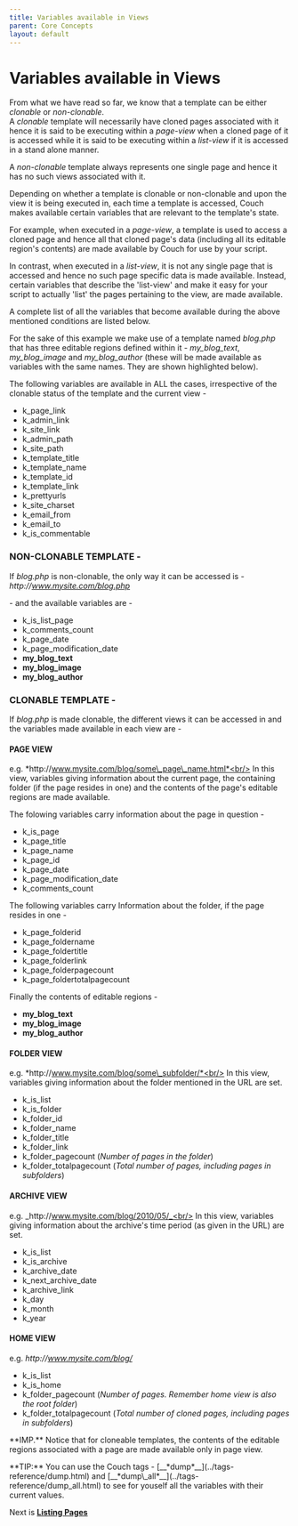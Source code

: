 ```yaml
---
title: Variables available in Views
parent: Core Concepts
layout: default
---
```


# Variables available in Views

From what we have read so far, we know that a template can be either _clonable_ or _non-clonable_.<br/>
A _clonable_ template will necessarily have cloned pages associated with it hence it is said to be executing within a _page-view_ when a cloned page of it is accessed while it is said to be executing within a _list-view_ if it is accessed in a stand alone manner.

A _non-clonable_ template always represents one single page and hence it has no such views associated with it.

Depending on whether a template is clonable or non-clonable and upon the view it is being executed in, each time a template is accessed, Couch makes available certain variables that are relevant to the template's state.

For example, when executed in a _page-view_, a template is used to access a cloned page and hence all that cloned page's data (including all its editable region's contents) are made available by Couch for use by your script.

In contrast, when executed in a _list-view_, it is not any single page that is accessed and hence no such page specific data is made available. Instead, certain variables that describe the 'list-view' and make it easy for your script to actually 'list' the pages pertaining to the view, are made available.

A complete list of all the variables that become available during the above mentioned conditions are listed below.

For the sake of this example we make use of a template named _blog.php_ that has three editable regions defined within it - *my\_blog\_text*, *my\_blog\_image* and *my\_blog\_author* (these will be made available as variables with the same names. They are shown highlighted below).

The following variables are available in ALL the cases, irrespective of the clonable status of the template and the current view -

* k\_page\_link
* k\_admin\_link
* k\_site\_link
* k\_admin\_path
* k\_site\_path
* k\_template\_title
* k\_template\_name
* k\_template\_id
* k\_template\_link
* k\_prettyurls
* k\_site\_charset
* k\_email\_from
* k\_email\_to
* k\_is\_commentable

### NON-CLONABLE TEMPLATE -

If _blog.php_ is non-clonable, the only way it can be accessed is -<br/>
_http&#58;//www.mysite.com/blog.php_

\- and the available variables are -

* k\_is\_list\_page
* k\_comments\_count
* k\_page\_date
* k\_page\_modification\_date
* **my\_blog\_text**
* **my\_blog\_image**
* **my\_blog\_author**

### CLONABLE TEMPLATE -

If _blog.php_ is made clonable, the different views it can be accessed in and the variables made available in each view are -

#### PAGE VIEW

e.g. *http&#58;//www.mysite.com/blog/some\_page\_name.html*<br/>
In this view, variables giving information about the current page, the containing folder (if the page resides in one) and the contents of the page's editable regions are made available.

The folowing variables carry information about the page in question -

* k\_is\_page
* k\_page\_title
* k\_page\_name
* k\_page\_id
* k\_page\_date
* k\_page\_modification\_date
* k\_comments\_count

The following variables carry Information about the folder, if the page resides in one -

* k\_page\_folderid
* k\_page\_foldername
* k\_page\_foldertitle
* k\_page\_folderlink
* k\_page\_folderpagecount
* k\_page\_foldertotalpagecount

Finally the contents of editable regions -

* **my\_blog\_text**
* **my\_blog\_image**
* **my\_blog\_author**

#### FOLDER VIEW

e.g. *http&#58;//www.mysite.com/blog/some\_subfolder/*<br/>
In this view, variables giving information about the folder mentioned in the URL are set.

* k\_is\_list
* k\_is\_folder
* k\_folder\_id
* k\_folder\_name
* k\_folder\_title
* k\_folder\_link
* k\_folder\_pagecount (_Number of pages in the folder_)
* k\_folder\_totalpagecount (_Total number of pages, including pages in subfolders_)

#### ARCHIVE VIEW

e.g. _http&#58;//www.mysite.com/blog/2010/05/_<br/>
In this view, variables giving information about the archive's time period (as given in the URL) are set.

* k\_is\_list
* k\_is\_archive
* k\_archive\_date
* k\_next\_archive\_date
* k\_archive\_link
* k\_day
* k\_month
* k\_year

#### HOME VIEW

e.g. _http&#58;//www.mysite.com/blog/_

* k\_is\_list
* k\_is\_home
* k\_folder\_pagecount (_Number of pages. Remember home view is also the root folder_)
* k\_folder\_totalpagecount (_Total number of cloned pages, including pages in subfolders_)

<p class="notice">**IMP.** Notice that for cloneable templates, the contents of the editable regions associated with a page are made available only in page view.</p>

<p class="success">**TIP:** You can use the Couch tags - [__*dump*__](../tags-reference/dump.html) and [__*dump\_all*__](../tags-reference/dump_all.html) to see for youself all the variables with their current values.</p>

Next is [**Listing Pages**](../listing-pages.html)
